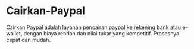 # Cairkan-Paypal
Cairkan Paypal adalah layanan pencairan paypal ke rekening bank atau e-wallet, dengan biaya rendah dan nilai tukar yang kompetitif. Prosesnya cepat dan mudah.

